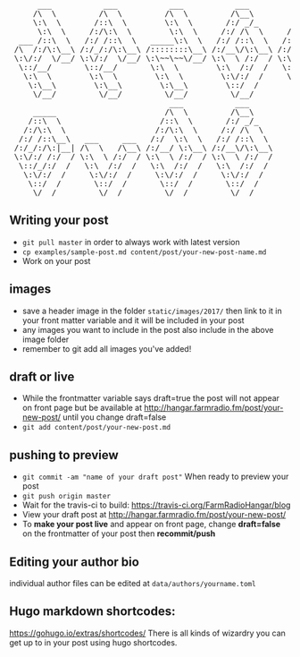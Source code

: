 <pre>                                                                             
      ___           ___           ___           ___           ___           ___     
     /\  \         /\  \         /\  \         /\__\         /\  \         /\  \    
     \:\  \       /::\  \        \:\  \       /:/ _/_       /::\  \       /::\  \   
      \:\  \     /:/\:\  \        \:\  \     /:/ /\  \     /:/\:\  \     /:/\:\__\  
  ___ /::\  \   /:/ /::\  \   _____\:\  \   /:/ /::\  \   /:/ /::\  \   /:/ /:/  /  
 /\  /:/\:\__\ /:/_/:/\:\__\ /::::::::\__\ /:/__\/\:\__\ /:/_/:/\:\__\ /:/_/:/__/___
 \:\/:/  \/__/ \:\/:/  \/__/ \:\~~\~~\/__/ \:\  \ /:/  / \:\/:/  \/__/ \:\/:::::/  /
  \::/__/       \::/__/       \:\  \        \:\  /:/  /   \::/__/       \::/~~/~~~~ 
   \:\  \        \:\  \        \:\  \        \:\/:/  /     \:\  \        \:\~~\     
    \:\__\        \:\__\        \:\__\        \::/  /       \:\__\        \:\__\    
     \/__/         \/__/         \/__/         \/__/         \/__/         \/__/    
                                  ___           ___                                 
     _____                       /\  \         /\__\                                
    /::\  \                     /::\  \       /:/ _/_                               
   /:/\:\  \                   /:/\:\  \     /:/ /\  \                              
  /:/ /::\__\   ___     ___   /:/  \:\  \   /:/ /::\  \                             
 /:/_/:/\:|__| /\  \   /\__\ /:/__/ \:\__\ /:/__\/\:\__\                            
 \:\/:/ /:/  / \:\  \ /:/  / \:\  \ /:/  / \:\  \ /:/  /                            
  \::/_/:/  /   \:\  /:/  /   \:\  /:/  /   \:\  /:/  /                             
   \:\/:/  /     \:\/:/  /     \:\/:/  /     \:\/:/  /                              
    \::/  /       \::/  /       \::/  /       \::/  /                               
     \/__/         \/__/         \/__/         \/__/                                                               
</pre>

## Writing your post
* `git pull master` in order to always work with latest version
* `cp examples/sample-post.md content/post/your-new-post-name.md`
* Work on your post

## images
* save a header image in the folder `static/images/2017/` then link to it in your front matter variable and it will be included in your post
* any images you want to include in the post also include in the above image folder
* remember to git add all images you've added!

## draft or live
* While the frontmatter variable says draft=true the post will not appear on front page but be available at http://hangar.farmradio.fm/post/your-new-post/ until you change draft=false
* `git add content/post/your-new-post.md` 

## pushing to preview
* `git commit -am "name of your draft post"` When ready to preview your post
* `git push origin master`
* Wait for the travis-ci to build: https://travis-ci.org/FarmRadioHangar/blog
* View your draft post at http://hangar.farmradio.fm/post/your-new-post/
* To **make your post live** and appear on front page, change **draft=false** on the frontmatter of your post then **recommit/push**

## Editing your author bio
individual author files can be edited at `data/authors/yourname.toml`

## Hugo markdown shortcodes: 
https://gohugo.io/extras/shortcodes/
There is all kinds of wizardry you can get up to in your post using hugo shortcodes.
